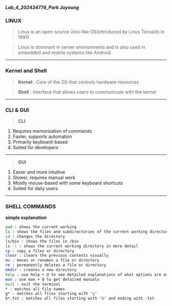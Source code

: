 ***Lab_4_202434774_Park Juyoung***
### LINUX 

> Linux is an open-source Unix-like OS(introduced by Linus Torvalds in 1991)

> Linux is dominant in server environments and is also used in embedded and mobile systems like Android.
---

### Kernel and Shell

> **Kernel** : Core of the OS that controls hardware resources

> **Shell** : Interface that allows users to communicate with the kernel 
---

### CLI & GUI
>**CLI**
1. Requires memorization of commands
2. Faster, supports automation
3. Primarily keyboard-based
 4. Suited for developers
---
>**GUI**
1. Easier and more intuitive
2. Slower, requires manual work
3. Mostly mouse-based with some keyboard shortcuts
4. Suited for daily users

---
### SHELL COMMANDS
**simple explanation**


```sh
pwd : shows the current working
ls : shows the files and subdirectories of the current working directory
cd : changes the directory
ls/bin : shows the files in /bin
ls -l : shows the current working directory in more detail
cp : copy a files or directory
clear : clears the previous contents visually
mv : moves or renames a file or directory
rm : permanently deletes a file or directory
mkdir : creates a new directory
help : use help + @ to see detailed explanations of what options are available and what they do
man : use man + @ to get detailed manuals
exit : exit the terminal
* : matches all file names
g* : matches all files starting with "g"
b*.txt : matches all files starting with "B" and ending with .txt
```
